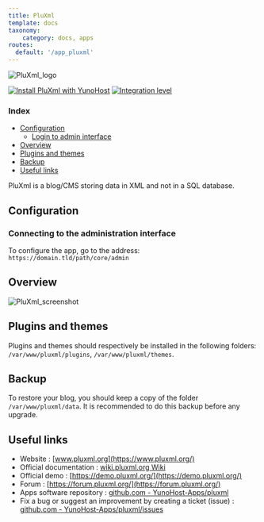 ```yaml
---
title: PluXml
template: docs
taxonomy:
    category: docs, apps
routes:
  default: '/app_pluxml'
---
```


![PluXml_logo](image://PluXml_logo.png)

[![Install PluXml with YunoHost](https://install-app.yunohost.org/install-with-yunohost.png)](https://install-app.yunohost.org/?app=pluxml) [![Integration level](https://dash.yunohost.org/integration/pluxml.svg)](https://dash.yunohost.org/appci/app/pluxml)
	
### Index

- [Configuration](#configuration)
  - [Login to admin interface](#connecting-to-the-administration-interface)
- [Overview](#overview-1)
- [Plugins and themes](#plugins-and-themes)
- [Backup](#backup)
- [Useful links](#useful-links)

PluXml is a blog/CMS storing data in XML and not in a SQL database.

## Configuration

### Connecting to the administration interface

To configure the app, go to the address: `https://domain.tld/path/core/admin`

## Overview

![PluXml_screenshot](image://PluXml_screenshot.jpg)

## Plugins and themes

Plugins and themes should respectively be installed in the following folders: `/var/www/pluxml/plugins`, `/var/www/pluxml/themes`.

## Backup

To restore your blog, you should keep a copy of the folder `/var/www/pluxml/data`. It is recommended to do this backup before any upgrade.

## Useful links
 + Website : [www.pluxml.org](https://www.pluxml.org/)
 + Official documentation : [wiki.pluxml.org Wiki](https://wiki.pluxml.org/)
 + Official demo : [https://demo.pluxml.org/](https://demo.pluxml.org/)
 + Forum : [https://forum.pluxml.org/](https://forum.pluxml.org/)
 + Apps software repository : [github.com - YunoHost-Apps/pluxml](https://github.com/YunoHost-Apps/pluxml_ynh)
 + Fix a bug or suggest an improvement by creating a ticket (issue) : [github.com - YunoHost-Apps/pluxml/issues](https://github.com/YunoHost-Apps/pluxml_ynh/issues)
